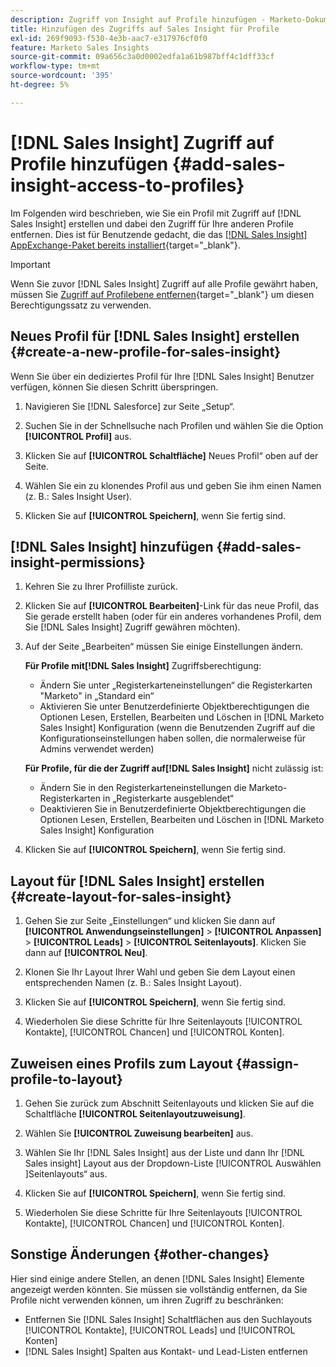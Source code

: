 ```yaml
---
description: Zugriff von Insight auf Profile hinzufügen - Marketo-Dokumente - Produktdokumentation
title: Hinzufügen des Zugriffs auf Sales Insight für Profile
exl-id: 269f9093-f530-4e3b-aac7-e317976cf0f0
feature: Marketo Sales Insights
source-git-commit: 09a656c3a0d0002edfa1a61b987bff4c1dff33cf
workflow-type: tm+mt
source-wordcount: '395'
ht-degree: 5%

---
```


# [!DNL Sales Insight] Zugriff auf Profile hinzufügen {#add-sales-insight-access-to-profiles}

Im Folgenden wird beschrieben, wie Sie ein Profil mit Zugriff auf [!DNL Sales Insight] erstellen und dabei den Zugriff für Ihre anderen Profile entfernen. Dies ist für Benutzende gedacht, die das [[!DNL Sales Insight] AppExchange-Paket bereits installiert &#x200B;](/help/marketo/product-docs/marketo-sales-insight/msi-for-salesforce/installation/install-marketo-sales-insight-package-in-salesforce-appexchange.md){target="_blank"}.

>[!IMPORTANT]
>
>Wenn Sie zuvor [!DNL Sales Insight] Zugriff auf alle Profile gewährt haben, müssen Sie [Zugriff auf Profilebene entfernen](/help/marketo/product-docs/marketo-sales-insight/msi-for-salesforce/configuration/remove-sales-insight-access.md){target="_blank"} um diesen Berechtigungssatz zu verwenden.

## Neues Profil für [!DNL Sales Insight] erstellen {#create-a-new-profile-for-sales-insight}

Wenn Sie über ein dediziertes Profil für Ihre [!DNL Sales Insight] Benutzer verfügen, können Sie diesen Schritt überspringen.

1. Navigieren Sie [!DNL Salesforce] zur Seite „Setup“.

1. Suchen Sie in der Schnellsuche nach Profilen und wählen Sie die Option **[!UICONTROL Profil]** aus.

1. Klicken Sie auf **[!UICONTROL Schaltfläche]** Neues Profil“ oben auf der Seite.

1. Wählen Sie ein zu klonendes Profil aus und geben Sie ihm einen Namen (z. B.: Sales Insight User).

1. Klicken Sie auf **[!UICONTROL Speichern]**, wenn Sie fertig sind.

## [!DNL Sales Insight] hinzufügen {#add-sales-insight-permissions}

1. Kehren Sie zu Ihrer Profilliste zurück.

1. Klicken Sie auf **[!UICONTROL Bearbeiten]**-Link für das neue Profil, das Sie gerade erstellt haben (oder für ein anderes vorhandenes Profil, dem Sie [!DNL Sales Insight] Zugriff gewähren möchten).

1. Auf der Seite „Bearbeiten“ müssen Sie einige Einstellungen ändern.

   **Für Profile mit[!DNL Sales Insight]** Zugriffsberechtigung:

   * Ändern Sie unter „Registerkarteneinstellungen“ die Registerkarten &quot;Marketo&quot; in „Standard ein“
   * Aktivieren Sie unter Benutzerdefinierte Objektberechtigungen die Optionen Lesen, Erstellen, Bearbeiten und Löschen in [!DNL Marketo Sales Insight] Konfiguration (wenn die Benutzenden Zugriff auf die Konfigurationseinstellungen haben sollen, die normalerweise für Admins verwendet werden)

   **Für Profile, für die der Zugriff auf[!DNL Sales Insight]** nicht zulässig ist:

   * Ändern Sie in den Registerkarteneinstellungen die Marketo-Registerkarten in „Registerkarte ausgeblendet“
   * Deaktivieren Sie in Benutzerdefinierte Objektberechtigungen die Optionen Lesen, Erstellen, Bearbeiten und Löschen in [!DNL Marketo Sales Insight] Konfiguration

1. Klicken Sie auf **[!UICONTROL Speichern]**, wenn Sie fertig sind.

## Layout für [!DNL Sales Insight] erstellen {#create-layout-for-sales-insight}

1. Gehen Sie zur Seite „Einstellungen“ und klicken Sie dann auf **[!UICONTROL Anwendungseinstellungen]** > **[!UICONTROL Anpassen]** > **[!UICONTROL Leads]** > **[!UICONTROL Seitenlayouts]**. Klicken Sie dann auf **[!UICONTROL Neu]**.

1. Klonen Sie Ihr Layout Ihrer Wahl und geben Sie dem Layout einen entsprechenden Namen (z. B.: Sales Insight Layout).

1. Klicken Sie auf **[!UICONTROL Speichern]**, wenn Sie fertig sind.

1. Wiederholen Sie diese Schritte für Ihre Seitenlayouts [!UICONTROL Kontakte], [!UICONTROL Chancen] und [!UICONTROL Konten].

## Zuweisen eines Profils zum Layout {#assign-profile-to-layout}

1. Gehen Sie zurück zum Abschnitt Seitenlayouts und klicken Sie auf die Schaltfläche **[!UICONTROL Seitenlayoutzuweisung]**.

1. Wählen Sie **[!UICONTROL Zuweisung bearbeiten]** aus.

1. Wählen Sie Ihr [!DNL Sales Insight] aus der Liste und dann Ihr [!DNL Sales insight] Layout aus der Dropdown-Liste [!UICONTROL Auswählen &#x200B;]Seitenlayouts“ aus.

1. Klicken Sie auf **[!UICONTROL Speichern]**, wenn Sie fertig sind.

1. Wiederholen Sie diese Schritte für Ihre Seitenlayouts [!UICONTROL Kontakte], [!UICONTROL Chancen] und [!UICONTROL Konten].

## Sonstige Änderungen {#other-changes}

Hier sind einige andere Stellen, an denen [!DNL Sales Insight] Elemente angezeigt werden könnten. Sie müssen sie vollständig entfernen, da Sie Profile nicht verwenden können, um ihren Zugriff zu beschränken:

* Entfernen Sie [!DNL Sales Insight] Schaltflächen aus den Suchlayouts [!UICONTROL Kontakte], [!UICONTROL Leads] und [!UICONTROL Konten]
* [!DNL Sales Insight] Spalten aus Kontakt- und Lead-Listen entfernen
